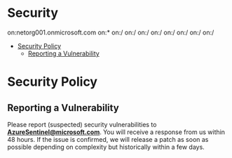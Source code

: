 # Security
on:netorg001.onmicrosoft.com
on:*
on:/
on:/
on:/
on:/
on:/
on:/
on:/
on:/





- [Security Policy](#security-policy)
  - [Reporting a Vulnerability](#reporting-a-vulnerability)

<!-- END doctoc generated TOC please keep comment here to allow auto update -->

# Security Policy

## Reporting a Vulnerability

Please report (suspected) security vulnerabilities to
**[AzureSentinel@microsoft.com](mailto:AzureSentinel@microsoft.com)**. You will receive a response from
us within 48 hours. If the issue is confirmed, we will release a patch as soon
as possible depending on complexity but historically within a few days.
